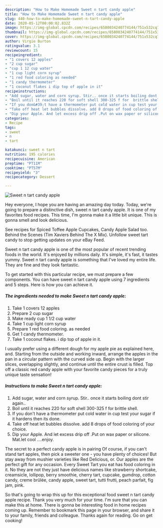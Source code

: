 ```yaml
---
description: "How to Make Homemade Sweet n tart candy apple"
title: "How to Make Homemade Sweet n tart candy apple"
slug: 440-how-to-make-homemade-sweet-n-tart-candy-apple
date: 2020-05-12T00:00:02.832Z
image: https://img-global.cpcdn.com/recipes/6580034240774144/751x532cq70/sweet-n-tart-candy-apple-recipe-main-photo.jpg
thumbnail: https://img-global.cpcdn.com/recipes/6580034240774144/751x532cq70/sweet-n-tart-candy-apple-recipe-main-photo.jpg
cover: https://img-global.cpcdn.com/recipes/6580034240774144/751x532cq70/sweet-n-tart-candy-apple-recipe-main-photo.jpg
author: Virgie Burton
ratingvalue: 3.1
reviewcount: 15
recipeingredient:
- "1 covers 12 apples"
- "2 cup sugar"
- "cup 1 12 cup water"
- "1 cup light corn syrup"
- "1 red food coloring as needed"
- "1 candy thermometer"
- "1 coconut flakes i dip top of apple in it"
recipeinstructions:
- "Add sugar, water and corn syrup. Stir.. once it starts boiling dont stir again.."
- "Boil until it reaches 220 for soft shell 300-325 f for  brittle shell."
- "If you don&#39;t have a thermometer put cold water in cup test your sugar if it hardens then its done."
- "Take off heat let bubbles dissolve. add 8 drops of food coloring of your choice."
- "Dip your Apple. And let excess drip off .Put on wax paper or silicone. Mat.let cool ....enjoy."
categories:
- Recipe
tags:
- sweet
- n
- tart

katakunci: sweet n tart 
nutrition: 195 calories
recipecuisine: American
preptime: "PT11M"
cooktime: "PT57M"
recipeyield: "3"
recipecategory: Dessert

---
```



![Sweet n tart candy apple](https://img-global.cpcdn.com/recipes/6580034240774144/751x532cq70/sweet-n-tart-candy-apple-recipe-main-photo.jpg)

Hey everyone, I hope you are having an amazing day today. Today, we're going to prepare a distinctive dish, sweet n tart candy apple. It is one of my favorites food recipes. This time, I'm gonna make it a little bit unique. This is gonna smell and look delicious.

See recipes for Spiced Toffee Apple Cupcakes, Candy Apple Salad too. Behind the Scenes (Tim Xaviers Behind The X Mix). Unfollow sweet tart candy to stop getting updates on your eBay Feed.

Sweet n tart candy apple is one of the most popular of recent trending foods in the world. It's enjoyed by millions daily. It's simple, it's fast, it tastes yummy. Sweet n tart candy apple is something that I've loved my entire life. They are fine and they look fantastic.


To get started with this particular recipe, we must prepare a few components. You can have sweet n tart candy apple using 7 ingredients and 5 steps. Here is how you can achieve it.

<!--inarticleads1-->

##### The ingredients needed to make Sweet n tart candy apple:

1. Take 1 covers 12 apples
1. Prepare 2 cup sugar
1. Make ready cup 1 1/2 cup water
1. Take 1 cup light corn syrup
1. Prepare 1 red food coloring. as needed
1. Get 1 candy thermometer.
1. Take 1 coconut flakes. i dip top of apple in it.


I usually prefer using a different dough for my apple pie as explained here, and. Starting from the outside and working inward, arrange the apples in the pan in a circular pattern with the curved side up. Begin with the larger slices, overlapping slightly, and continue until the entire crust is filled. Top off a classic red candy apple with your favorite candy pieces for a truly unique taste sensation! 

<!--inarticleads2-->

##### Instructions to make Sweet n tart candy apple:

1. Add sugar, water and corn syrup. Stir.. once it starts boiling dont stir again..
1. Boil until it reaches 220 for soft shell 300-325 f for  brittle shell.
1. If you don&#39;t have a thermometer put cold water in cup test your sugar if it hardens then its done.
1. Take off heat let bubbles dissolve. add 8 drops of food coloring of your choice.
1. Dip your Apple. And let excess drip off .Put on wax paper or silicone. Mat.let cool ....enjoy.


The secret to a perfect candy apple is in pairing Of course, if you can&#39;t stand tart apples, then pick a sweeter one - you have plenty of choices! But stay away from mushier varieties like Red Delicious, or. Our apples are the perfect gift for any occasion. Every Sweet Tart you eat has food coloring in it. No they are not they just have delicious names like strawberry shortcake, creamsicle, lollipop, berry smoothie, cherry tart, cupcake, gumdrop, cotton candy, creme brûlée, candy apple, sweet tart, tutti frutti, peach parfait, fig jam, pink. 

So that's going to wrap this up for this exceptional food sweet n tart candy apple recipe. Thank you very much for your time. I'm sure that you can make this at home. There is gonna be interesting food in home recipes coming up. Remember to bookmark this page in your browser, and share it to your family, friends and colleague. Thanks again for reading. Go on get cooking!
